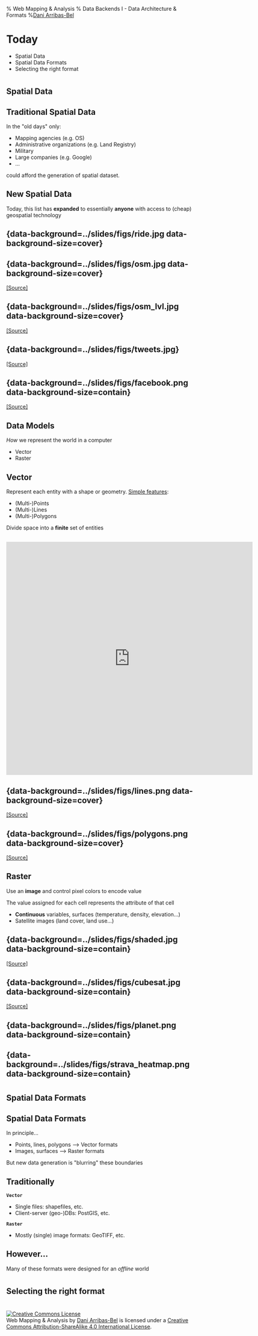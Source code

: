 % Web Mapping & Analysis
% Data Backends I - Data Architecture & Formats
%[Dani Arribas-Bel](http://darribas.org)

# Today

- Spatial Data
- Spatial Data Formats
- Selecting the right format

#
## Spatial Data

## **Traditional** Spatial Data

In the "old days" only:

* Mapping agencies (e.g. OS)
* Administrative organizations (e.g. Land Registry)
* Military
* Large companies (e.g. Google)
* ...

could afford the generation of spatial dataset.

## **New** Spatial Data

Today, this list has **expanded** to essentially **anyone** with access to
(cheap) geospatial technology

## {data-background=../slides/figs/ride.jpg data-background-size=cover}

## {data-background=../slides/figs/osm.jpg data-background-size=cover}
[[Source]](http://openstreetmap.org)

## {data-background=../slides/figs/osm_lvl.jpg data-background-size=cover}
[[Source]](https://www.mapbox.com/gallery/#map-1)

## {data-background=../slides/figs/tweets.jpg}
[[Source]](https://api.tiles.mapbox.com/v4/enf.c3a2de35/page.html?access_token=pk.eyJ1IjoiZW5mIiwiYSI6IkNJek92bnMifQ.xn2_Uj9RkYTGRuCGg4DXZQ#11/51.5049/-0.1576)

## {data-background=../slides/figs/facebook.png data-background-size=contain}
[[Source]](https://code.facebook.com/posts/210838009040670/visualizing-friendships/)

## Data Models

*How* we represent the world in a computer

* Vector
* Raster

## Vector

Represent each entity with a shape or geometry. [Simple features](https://en.wikipedia.org/wiki/Simple_Features):

* (Multi-)Points
* (Multi-)Lines
* (Multi-)Polygons

Divide space into a **finite** set of entities

##

<iframe width="130%" height="620" frameborder="0" src='https://d9a.cartodb.com/viz/fe9751f0-6ced-11e4-98f3-0e9d821ea90d/embed_map'></iframe>

## {data-background=../slides/figs/lines.png data-background-size=cover}

[[Source]](http://www.dvrpc.org/webmaps/CyclePhilly/)

## {data-background=../slides/figs/polygons.png data-background-size=cover}

[[Source]](http://code.waag.org/buildings/#52.3733,4.8958,15)

## Raster

Use an **image** and control pixel colors to encode value

The value assigned for each cell represents the attribute of that cell

* **Continuous** variables, surfaces (temperature, density, elevation...)
* Satellite images (land cover, land use...)

## {data-background=../slides/figs/shaded.jpg data-background-size=contain}

[[Source]](http://shadedrelief.com/manual_relief/)

## {data-background=../slides/figs/cubesat.jpg data-background-size=contain}

[[Source]](https://upload.wikimedia.org/wikipedia/commons/0/05/CubeSat_in_hand.jpg)

## {data-background=../slides/figs/planet.png data-background-size=contain}
## {data-background=../slides/figs/strava_heatmap.png data-background-size=contain}

#
## Spatial Data Formats

## Spatial Data Formats

In principle...

- Points, lines, polygons --> Vector formats
- Images, surfaces --> Raster formats

But new data generation is "blurring" these boundaries

## Traditionally

**`Vector`**

- Single files: shapefiles, etc.
- Client-server (geo-)DBs: PostGIS, etc.

**`Raster`**

- Mostly (single) image formats: GeoTIFF, etc.

## However...

Many of these formats were designed for an *offline* world

#
## Selecting the right format

#
<a rel="license" href="http://creativecommons.org/licenses/by-sa/4.0/"><img alt="Creative Commons License" style="border-width:0" src="https://i.creativecommons.org/l/by-sa/4.0/88x31.png" /></a><br /><span xmlns:dct="http://purl.org/dc/terms/" property="dct:title">Web Mapping & Analysis</span> by <a xmlns:cc="http://creativecommons.org/ns#" href="http://darribas.org" property="cc:attributionName" rel="cc:attributionURL">Dani Arribas-Bel</a> is licensed under a <a rel="license" href="http://creativecommons.org/licenses/by-sa/4.0/">Creative Commons Attribution-ShareAlike 4.0 International License</a>.
